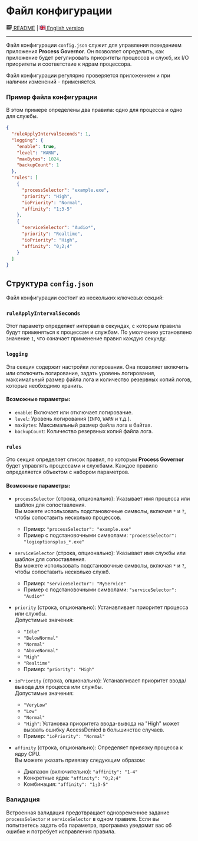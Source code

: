 # Файл конфигурации

[![README](icons/readme.png) README](README.ru.md) | [![EN](icons/gb.png) English version](configuration_file.md)

---

Файл конфигурации `config.json` служит для управления поведением приложения **Process Governor**. Он позволяет
определить, как приложение будет регулировать приоритеты процессов и служб, их I/O приоритеты и соответствие к ядрам 
процессора.

Файл конфигурации регулярно проверяется приложением и при наличии изменений - применяется.

### Пример файла конфигурации

В этом примере определены два правила: одно для процесса и одно для службы.

```json
{
  "ruleApplyIntervalSeconds": 1,
  "logging": {
    "enable": true,
    "level": "WARN",
    "maxBytes": 1024,
    "backupCount": 1
  },
  "rules": [
    {
      "processSelector": "example.exe",
      "priority": "High",
      "ioPriority": "Normal",
      "affinity": "1;3-5"
    },
    {
      "serviceSelector": "Audio*",
      "priority": "Realtime",
      "ioPriority": "High",
      "affinity": "0;2;4"
    }
  ]
}
```

## Структура `config.json`

Файл конфигурации состоит из нескольких ключевых секций:

### `ruleApplyIntervalSeconds`

Этот параметр определяет интервал в секундах, с которым правила будут применяться к процессам и службам. По умолчанию
установлено значение `1`, что означает применение правил каждую секунду.

### `logging`

Эта секция содержит настройки логирования. Она позволяет включить или отключить логирование, задать уровень логирования,
максимальный размер файла лога и количество резервных копий логов, которые необходимо хранить.

#### Возможные параметры:

- `enable`: Включает или отключает логирование.
- `level`: Уровень логирования (`INFO`, `WARN` и т.д.).
- `maxBytes`: Максимальный размер файла лога в байтах.
- `backupCount`: Количество резервных копий файла лога.

### `rules`

Это секция определяет список правил, по которым **Process Governor** будет управлять процессами и службами. Каждое
правило определяется объектом с
набором параметров.

#### Возможные параметры:

- `processSelector` (строка, опционально): Указывает имя процесса или шаблон для сопоставления.  
  Вы можете использовать подстановочные символы, включая `*` и `?`, чтобы сопоставить несколько процессов.
    - Пример: `"processSelector": "example.exe"`
    - Пример с подстановочными символами: `"processSelector": "logioptionsplus_*.exe"`


- `serviceSelector` (строка, опционально): Указывает имя службы или шаблон для сопоставления.  
  Вы можете использовать подстановочные символы, включая `*` и `?`, чтобы сопоставить несколько служб.
    - Пример: `"serviceSelector": "MyService"`
    - Пример с подстановочными символами: `"serviceSelector": "Audio*"`


- `priority` (строка, опционально): Устанавливает приоритет процесса или службы.  
  Допустимые значения:
    - `"Idle"`
    - `"BelowNormal"`
    - `"Normal"`
    - `"AboveNormal"`
    - `"High"`
    - `"Realtime"`
    - Пример: `"priority": "High"`


- `ioPriority` (строка, опционально): Устанавливает приоритет ввода/вывода для процесса или службы.  
  Допустимые значения:
    - `"VeryLow"`
    - `"Low"`
    - `"Normal"`
    - `"High"`: Установка приоритета ввода-вывода на "High" может вызвать ошибку AccessDenied в большинстве случаев.
    - Пример: `"ioPriority": "Normal"`


- `affinity` (строка, опционально): Определяет привязку процесса к ядру CPU.  
  Вы можете указать привязку следующим образом:
    - Диапазон (включительно): `"affinity": "1-4"`
    - Конкретные ядра: `"affinity": "0;2;4"`
    - Комбинация: `"affinity": "1;3-5"`

### Валидация

Встроенная валидация предотвращает одновременное задание `processSelector` и `serviceSelector` в одном правиле. Если вы
попытаетесь задать оба параметра, программа уведомит вас об ошибке и потребует исправления правила.

